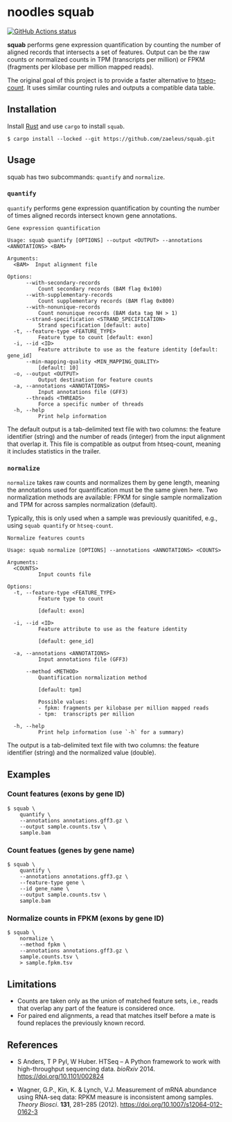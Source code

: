 # noodles squab

[![GitHub Actions status](https://github.com/zaeleus/squab/workflows/CI/badge.svg)](https://github.com/zaeleus/squab/actions)

**squab** performs gene expression quantification by counting the number of
aligned records that intersects a set of features. Output can be the raw counts
or normalized counts in TPM (transcripts per million) or FPKM (fragments per
kilobase per million mapped reads).

The original goal of this project is to provide a faster alternative to
[htseq-count]. It uses similar counting rules and outputs a compatible data
table.

[htseq-count]: https://htseq.readthedocs.io/en/master/count.html

## Installation

Install [Rust] and use `cargo` to install `squab`.

```
$ cargo install --locked --git https://github.com/zaeleus/squab.git
```

[Rust]: https://www.rust-lang.org/tools/install


## Usage

squab has two subcommands: `quantify` and `normalize`.

### `quantify`

`quantify` performs gene expression quantification by counting the number of
times aligned records intersect known gene annotations.

```
Gene expression quantification

Usage: squab quantify [OPTIONS] --output <OUTPUT> --annotations <ANNOTATIONS> <BAM>

Arguments:
  <BAM>  Input alignment file

Options:
      --with-secondary-records
          Count secondary records (BAM flag 0x100)
      --with-supplementary-records
          Count supplementary records (BAM flag 0x800)
      --with-nonunique-records
          Count nonunique records (BAM data tag NH > 1)
      --strand-specification <STRAND_SPECIFICATION>
          Strand specification [default: auto]
  -t, --feature-type <FEATURE_TYPE>
          Feature type to count [default: exon]
  -i, --id <ID>
          Feature attribute to use as the feature identity [default: gene_id]
      --min-mapping-quality <MIN_MAPPING_QUALITY>
          [default: 10]
  -o, --output <OUTPUT>
          Output destination for feature counts
  -a, --annotations <ANNOTATIONS>
          Input annotations file (GFF3)
      --threads <THREADS>
          Force a specific number of threads
  -h, --help
          Print help information
```

The default output is a tab-delimited text file with two columns: the feature
identifier (string) and the number of reads (integer) from the input alignment
that overlap it. This file is compatible as output from htseq-count, meaning it
includes statistics in the trailer.

### `normalize`

`normalize` takes raw counts and normalizes them by gene length, meaning the
annotations used for quantification must be the same given here. Two
normalization methods are available: FPKM for single sample normalization and
TPM for across samples normalization (default).

Typically, this is only used when a sample was previously quanitifed, e.g.,
using `squab quantify` or `htseq-count`.

```
Normalize features counts

Usage: squab normalize [OPTIONS] --annotations <ANNOTATIONS> <COUNTS>

Arguments:
  <COUNTS>
          Input counts file

Options:
  -t, --feature-type <FEATURE_TYPE>
          Feature type to count

          [default: exon]

  -i, --id <ID>
          Feature attribute to use as the feature identity

          [default: gene_id]

  -a, --annotations <ANNOTATIONS>
          Input annotations file (GFF3)

      --method <METHOD>
          Quantification normalization method

          [default: tpm]

          Possible values:
          - fpkm: fragments per kilobase per million mapped reads
          - tpm:  transcripts per million

  -h, --help
          Print help information (use `-h` for a summary)
```

The output is a tab-delimited text file with two columns: the feature
identifier (string) and the normalized value (double).

## Examples

### Count features (exons by gene ID)

```
$ squab \
    quantify \
    --annotations annotations.gff3.gz \
    --output sample.counts.tsv \
    sample.bam
```

### Count featues (genes by gene name)

```
$ squab \
    quantify \
    --annotations annotations.gff3.gz \
    --feature-type gene \
    --id gene_name \
    --output sample.counts.tsv \
    sample.bam
```

### Normalize counts in FPKM (exons by gene ID)

```
$ squab \
    normalize \
    --method fpkm \
    --annotations annotations.gff3.gz \
    sample.counts.tsv \
    > sample.fpkm.tsv
```

## Limitations

  * Counts are taken only as the union of matched feature sets, i.e., reads that
    overlap any part of the feature is considered once.
  * For paired end alignments, a read that matches itself before a mate is
    found replaces the previously known record.

## References

  * S Anders, T P Pyl, W Huber. HTSeq – A Python framework to work with
    high-throughput sequencing data. _bioRxiv_ 2014.
    https://doi.org/10.1101/002824

  * Wagner, G.P., Kin, K. & Lynch, V.J. Measurement of mRNA abundance using
    RNA-seq data: RPKM measure is inconsistent among samples. _Theory Biosci_.
    **131**, 281–285 (2012). https://doi.org/10.1007/s12064-012-0162-3
